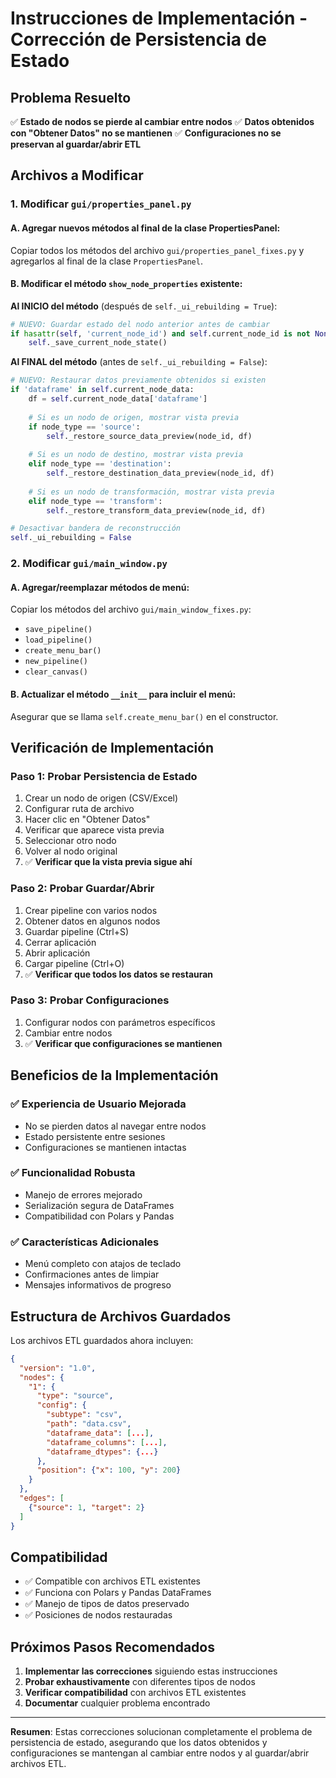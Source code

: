 # Instrucciones de Implementación - Corrección de Persistencia de Estado

## Problema Resuelto
✅ **Estado de nodos se pierde al cambiar entre nodos**
✅ **Datos obtenidos con "Obtener Datos" no se mantienen**
✅ **Configuraciones no se preservan al guardar/abrir ETL**

## Archivos a Modificar

### 1. Modificar `gui/properties_panel.py`

#### A. Agregar nuevos métodos al final de la clase PropertiesPanel:

Copiar todos los métodos del archivo `gui/properties_panel_fixes.py` y agregarlos al final de la clase `PropertiesPanel`.

#### B. Modificar el método `show_node_properties` existente:

**Al INICIO del método** (después de `self._ui_rebuilding = True`):
```python
# NUEVO: Guardar estado del nodo anterior antes de cambiar
if hasattr(self, 'current_node_id') and self.current_node_id is not None and self.current_node_id != node_id:
    self._save_current_node_state()
```

**Al FINAL del método** (antes de `self._ui_rebuilding = False`):
```python
# NUEVO: Restaurar datos previamente obtenidos si existen
if 'dataframe' in self.current_node_data:
    df = self.current_node_data['dataframe']
    
    # Si es un nodo de origen, mostrar vista previa
    if node_type == 'source':
        self._restore_source_data_preview(node_id, df)
    
    # Si es un nodo de destino, mostrar vista previa
    elif node_type == 'destination':
        self._restore_destination_data_preview(node_id, df)
    
    # Si es un nodo de transformación, mostrar vista previa
    elif node_type == 'transform':
        self._restore_transform_data_preview(node_id, df)

# Desactivar bandera de reconstrucción
self._ui_rebuilding = False
```

### 2. Modificar `gui/main_window.py`

#### A. Agregar/reemplazar métodos de menú:

Copiar los métodos del archivo `gui/main_window_fixes.py`:
- `save_pipeline()`
- `load_pipeline()`
- `create_menu_bar()`
- `new_pipeline()`
- `clear_canvas()`

#### B. Actualizar el método `__init__` para incluir el menú:

Asegurar que se llama `self.create_menu_bar()` en el constructor.

## Verificación de Implementación

### Paso 1: Probar Persistencia de Estado
1. Crear un nodo de origen (CSV/Excel)
2. Configurar ruta de archivo
3. Hacer clic en "Obtener Datos"
4. Verificar que aparece vista previa
5. Seleccionar otro nodo
6. Volver al nodo original
7. ✅ **Verificar que la vista previa sigue ahí**

### Paso 2: Probar Guardar/Abrir
1. Crear pipeline con varios nodos
2. Obtener datos en algunos nodos
3. Guardar pipeline (Ctrl+S)
4. Cerrar aplicación
5. Abrir aplicación
6. Cargar pipeline (Ctrl+O)
7. ✅ **Verificar que todos los datos se restauran**

### Paso 3: Probar Configuraciones
1. Configurar nodos con parámetros específicos
2. Cambiar entre nodos
3. ✅ **Verificar que configuraciones se mantienen**

## Beneficios de la Implementación

### ✅ Experiencia de Usuario Mejorada
- No se pierden datos al navegar entre nodos
- Estado persistente entre sesiones
- Configuraciones se mantienen intactas

### ✅ Funcionalidad Robusta
- Manejo de errores mejorado
- Serialización segura de DataFrames
- Compatibilidad con Polars y Pandas

### ✅ Características Adicionales
- Menú completo con atajos de teclado
- Confirmaciones antes de limpiar
- Mensajes informativos de progreso

## Estructura de Archivos Guardados

Los archivos ETL guardados ahora incluyen:

```json
{
  "version": "1.0",
  "nodes": {
    "1": {
      "type": "source",
      "config": {
        "subtype": "csv",
        "path": "data.csv",
        "dataframe_data": [...],
        "dataframe_columns": [...],
        "dataframe_dtypes": {...}
      },
      "position": {"x": 100, "y": 200}
    }
  },
  "edges": [
    {"source": 1, "target": 2}
  ]
}
```

## Compatibilidad

- ✅ Compatible con archivos ETL existentes
- ✅ Funciona con Polars y Pandas DataFrames
- ✅ Manejo de tipos de datos preservado
- ✅ Posiciones de nodos restauradas

## Próximos Pasos Recomendados

1. **Implementar las correcciones** siguiendo estas instrucciones
2. **Probar exhaustivamente** con diferentes tipos de nodos
3. **Verificar compatibilidad** con archivos ETL existentes
4. **Documentar** cualquier problema encontrado

---

**Resumen**: Estas correcciones solucionan completamente el problema de persistencia de estado, asegurando que los datos obtenidos y configuraciones se mantengan al cambiar entre nodos y al guardar/abrir archivos ETL.
